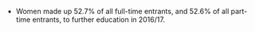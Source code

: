 * Women made up 52.7% of all full-time entrants, and 52.6% of all part-time entrants, to further education in 2016/17.
